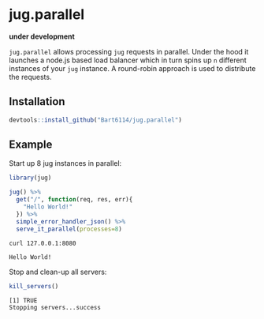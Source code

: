 # jug.parallel

**under development**

`jug.parallel` allows processing `jug` requests in parallel. Under the hood it launches a node.js based load balancer which in turn spins up `n` different instances of your `jug` instance. A round-robin approach is used to distribute the requests.

## Installation

```r
devtools::install_github("Bart6114/jug.parallel")
```

## Example

Start up 8 jug instances in parallel:

```r
library(jug)

jug() %>%
  get("/", function(req, res, err){
    "Hello World!"
  }) %>%
  simple_error_handler_json() %>%
  serve_it_parallel(processes=8)
```

```sh
curl 127.0.0.1:8080
```
```
Hello World!
```

Stop and clean-up all servers:
```r
kill_servers()
```
```
[1] TRUE
Stopping servers...success
```
